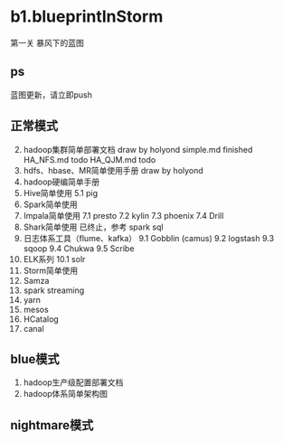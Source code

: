 # b1.blueprintInStorm
第一关 暴风下的蓝图

## ps
蓝图更新，请立即push

## 正常模式
2. hadoop集群简单部署文档  draw by holyond
    simple.md finished
    HA_NFS.md todo
    HA_QJM.md todo
3. hdfs、hbase、MR简单使用手册 draw by holyond 
4. hadoop硬编简单手册
5. Hive简单使用
5.1 pig
6. Spark简单使用
7. Impala简单使用
7.1 presto
7.2 kylin
7.3 phoenix
7.4 Drill
8. Shark简单使用 已终止，参考 spark sql
9. 日志体系工具（flume、kafka）
9.1 Gobblin (camus)
9.2 logstash
9.3 sqoop
9.4 Chukwa
9.5 Scribe
10. ELK系列
10.1 solr
11. Storm简单使用
12. Samza
13. spark streaming
14. yarn
15.  mesos
16. HCatalog
17. canal


## blue模式
1. hadoop生产级配置部署文档
2. hadoop体系简单架构图

## nightmare模式